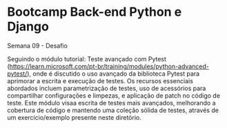 # Bootcamp Back-end Python e Django
Semana 09 - Desafio

Seguindo o módulo tutorial: Teste avançado com Pytest (https://learn.microsoft.com/pt-br/training/modules/python-advanced-pytest/), onde é discutido o uso avançado da biblioteca Pytest para aprimorar a escrita e execução de testes. Os recursos essenciais abordados incluem parametrização de testes, uso de acessórios para compartilhar configurações e limpezas, e aplicação de patch no código de teste. Este módulo visaa escrita de testes mais avançados, melhorando a cobertura de código e mantendo uma coleção sólida de testes, através de um exercício/exemplo presente neste diretório.
